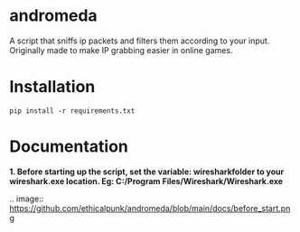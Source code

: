 # andromeda
A script that sniffs ip packets and filters them according to your input. Originally made to make IP grabbing easier in online games.

Installation
============
    pip install -r requirements.txt
    

Documentation
============
**1. Before starting up the script, set the variable: wiresharkfolder to your wireshark.exe location. Eg: C:/Program Files/Wireshark/Wireshark.exe**

.. image:: https://github.com/ethicalpunk/andromeda/blob/main/docs/before_start.png
